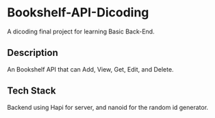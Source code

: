 # Bookshelf-API-Dicoding
A dicoding final project for learning Basic Back-End.

## Description 
An Bookshelf API that can Add, View, Get, Edit, and Delete.

## Tech Stack
Backend using Hapi for server, and nanoid for the random id generator.
